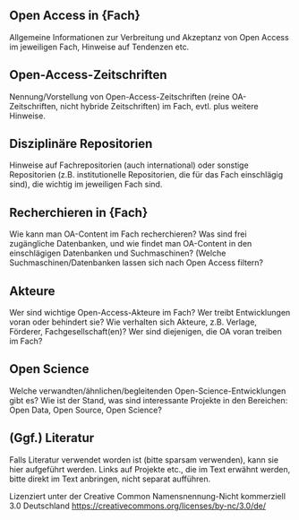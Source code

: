 ## Open Access in {Fach} 
Allgemeine Informationen zur Verbreitung und Akzeptanz von Open Access im jeweiligen Fach, Hinweise auf Tendenzen etc.

## Open-Access-Zeitschriften
Nennung/Vorstellung von Open-Access-Zeitschriften (reine OA-Zeitschriften, nicht hybride Zeitschriften) im Fach, evtl. plus weitere Hinweise.

## Disziplinäre Repositorien 
Hinweise auf Fachrepositorien (auch international) oder sonstige Repositorien (z.B. institutionelle Repositorien, die für das Fach einschlägig sind), die wichtig im jeweiligen Fach sind.

## Recherchieren in {Fach}
Wie kann man OA-Content im Fach recherchieren? Was sind frei zugängliche Datenbanken, und wie findet man OA-Content in den einschlägigen Datenbanken und Suchmaschinen? (Welche Suchmaschinen/Datenbanken lassen sich nach Open Access filtern?

## Akteure
Wer sind wichtige Open-Access-Akteure im Fach? Wer treibt Entwicklungen voran oder behindert sie? Wie verhalten sich Akteure, z.B. Verlage, Förderer, Fachgesellschaft(en)? Wer sind diejenigen, die OA voran treiben im Fach?

## Open Science
Welche verwandten/ähnlichen/begleitenden Open-Science-Entwicklungen gibt es? Wie ist der Stand, was sind interessante Projekte in den Bereichen: Open Data, Open Source, Open Science?

## (Ggf.) Literatur
Falls Literatur verwendet worden ist (bitte sparsam verwenden), kann sie hier aufgeführt werden. Links auf Projekte etc., die im Text erwähnt werden, bitte direkt im Text anbringen, nicht separat aufführen.

Lizenziert unter der Creative Common Namensnennung-Nicht kommerziell 3.0 Deutschland https://creativecommons.org/licenses/by-nc/3.0/de/